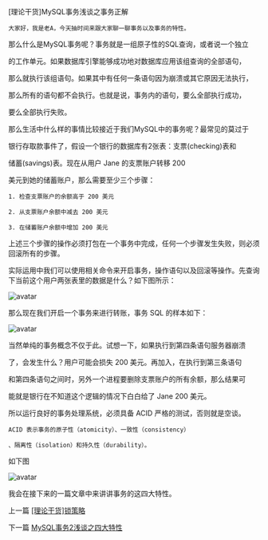 <!--
author: 老A在Coding
date: 2020-12-19
title: MySQL事务浅谈之事务正解
tags: MySQL
category: MySQL,MySQL事务
status: publish
summary: MySQL 事务
-->


[理论干货]MySQL事务浅谈之事务正解

    大家好，我是老A，今天抽时间来跟大家聊一聊事务以及事务的特性。

那么什么是MySQL事务呢？事务就是一组原子性的SQL查询，或者说一个独立

的工作单元。如果数据库引擎能够成功地对数据库应用该组查询的全部语句，

那么就执行该组语句。如果其中有任何一条语句因为崩溃或其它原因无法执行，

那么所有的语句都不会执行。也就是说，事务内的语句，要么全部执行成功，

要么全部执行失败。

那么生活中什么样的事情比较接近于我们MySQL中的事务呢？最常见的莫过于

银行存取款事件了，假设一个银行的数据库有2张表：支票(checking)表和

储蓄(savings)表。现在从用户 Jane 的支票账户转移 200 

美元到她的储蓄账户，那么需要至少三个步骤：

    1. 检查支票账户的余额高于 200 美元

    2. 从支票账户余额中减去 200 美元

    3. 在储蓄账户余额中增加 200 美元

上述三个步骤的操作必须打包在一个事务中完成，任何一个步骤发生失败，则必须回滚所有的步骤。

实际运用中我们可以使用相关命令来开启事务，操作语句以及回滚等操作。先查询下当前这个用户两张表里的数据是什么？如下图所示：

![avatar](http://static.imlaoa.com/imlaoa/affaires2.png)

那么现在我们开启一个事务来进行转账，事务 SQL 的样本如下：

![avatar](http://static.imlaoa.com/imlaoa/affairs2.png)

当然单纯的事务概念不仅于此。试想一下，如果执行到第四条语句服务器崩溃

了，会发生什么？用户可能会损失 200 美元。再加入，在执行到第三条语句

和第四条语句之间时，另外一个进程要删除支票账户的所有余额，那么结果可

能就是银行在不知道这个逻辑的情况下白白给了 Jane 200 美元。

所以运行良好的事务处理系统，必须具备 ACID 严格的测试，否则就是空谈。

    ACID 表示事务的原子性（atomicity）、一致性（consistency）
    
    、隔离性（isolation）和持久性（durability）。
    
如下图
    
![avatar](http://static.imlaoa.com/imlaoa/mysql-dry-affaires3.png)

我会在接下来的一篇文章中来讲讲事务的这四大特性。

上一篇 [[理论干货]锁策略](http://www.imlaoa.com/blog/mysql-dry-goods-lock2.html)

下一篇 [MySQL事务2浅谈之四大特性](http://www.imlaoa.com/blog/mysql-dry-four-features.html)

